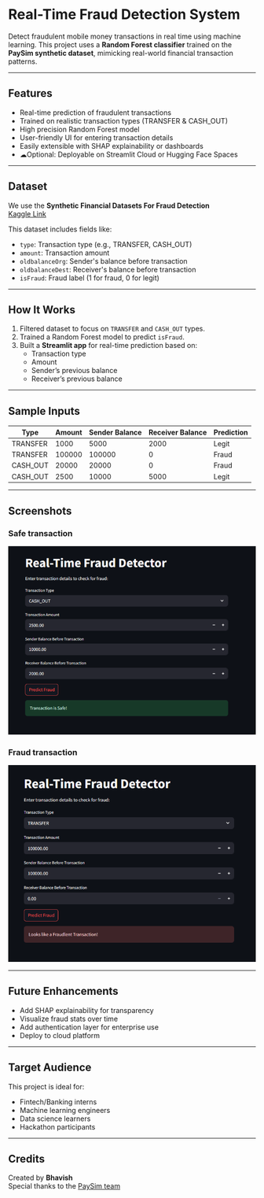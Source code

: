 # Real-Time Fraud Detection System

Detect fraudulent mobile money transactions in real time using machine learning. This project uses a **Random Forest classifier** trained on the **PaySim synthetic dataset**, mimicking real-world financial transaction patterns.

---

## Features

- Real-time prediction of fraudulent transactions  
- Trained on realistic transaction types (TRANSFER & CASH_OUT)  
- High precision Random Forest model  
- User-friendly UI for entering transaction details  
- Easily extensible with SHAP explainability or dashboards  
- ☁Optional: Deployable on Streamlit Cloud or Hugging Face Spaces

---

## Dataset

We use the **Synthetic Financial Datasets For Fraud Detection**  
[Kaggle Link](https://www.kaggle.com/datasets/ealaxi/paysim1)

This dataset includes fields like:
- `type`: Transaction type (e.g., TRANSFER, CASH_OUT)
- `amount`: Transaction amount
- `oldbalanceOrg`: Sender's balance before transaction
- `oldbalanceDest`: Receiver's balance before transaction
- `isFraud`: Fraud label (1 for fraud, 0 for legit)

---

## How It Works

1. Filtered dataset to focus on `TRANSFER` and `CASH_OUT` types.
2. Trained a Random Forest model to predict `isFraud`.
3. Built a **Streamlit app** for real-time prediction based on:
   - Transaction type
   - Amount
   - Sender’s previous balance
   - Receiver’s previous balance

---

## Sample Inputs

| Type      | Amount  | Sender Balance | Receiver Balance | Prediction |
|-----------|---------|----------------|------------------|------------|
| TRANSFER  | 1000    | 5000           | 2000             |    Legit   |
| TRANSFER  | 100000  | 100000         | 0                |    Fraud   |
| CASH_OUT  | 20000   | 20000          | 0                |    Fraud   |
| CASH_OUT  | 2500    | 10000          | 5000             |    Legit   |

---

## Screenshots

### Safe transaction
<p align="center">
  <img src="safe output.png" width="700" alt="Safe">
</p>

### Fraud transaction
<p align="center">
  <img src="fraud output.png" width="700" alt="Fraud">
</p>

---

## Future Enhancements

- Add SHAP explainability for transparency  
- Visualize fraud stats over time  
- Add authentication layer for enterprise use  
- Deploy to cloud platform  

---

## Target Audience

This project is ideal for:
- Fintech/Banking interns
- Machine learning engineers
- Data science learners
- Hackathon participants

---

## Credits

Created by **Bhavish**  
Special thanks to the [PaySim team](https://www.kaggle.com/datasets/ealaxi/paysim1)

